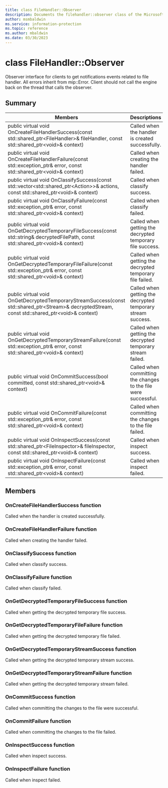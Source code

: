 ```yaml
---
title: class FileHandler::Observer 
description: Documents the filehandler::observer class of the Microsoft Information Protection (MIP) SDK.
author: msmbaldwin
ms.service: information-protection
ms.topic: reference
ms.author: mbaldwin
ms.date: 03/30/2023
---
```


# class FileHandler::Observer 
Observer interface for clients to get notifications events related to file handler.
All errors inherit from mip::Error. 
Client should not call the engine back on the thread that calls the observer.
  
## Summary
 Members                        | Descriptions                                
--------------------------------|---------------------------------------------
public virtual void OnCreateFileHandlerSuccess(const std::shared_ptr&lt;FileHandler&gt;& fileHandler, const std::shared_ptr&lt;void&gt;& context)  |  Called when the handler is created successfully.
public virtual void OnCreateFileHandlerFailure(const std::exception_ptr& error, const std::shared_ptr&lt;void&gt;& context)  |  Called when creating the handler failed.
public virtual void OnClassifySuccess(const std::vector&lt;std::shared_ptr&lt;Action&gt;&gt;& actions, const std::shared_ptr&lt;void&gt;& context)  |  Called when classify success.
public virtual void OnClassifyFailure(const std::exception_ptr& error, const std::shared_ptr&lt;void&gt;& context)  |  Called when classify failed.
public virtual void OnGetDecryptedTemporaryFileSuccess(const std::string& decryptedFilePath, const std::shared_ptr&lt;void&gt;& context)  |  Called when getting the decrypted temporary file success.
public virtual void OnGetDecryptedTemporaryFileFailure(const std::exception_ptr& error, const std::shared_ptr&lt;void&gt;& context)  |  Called when getting the decrypted temporary file failed.
public virtual void OnGetDecryptedTemporaryStreamSuccess(const std::shared_ptr&lt;Stream&gt;& decryptedStream, const std::shared_ptr&lt;void&gt;& context)  |  Called when getting the decrypted temporary stream success.
public virtual void OnGetDecryptedTemporaryStreamFailure(const std::exception_ptr& error, const std::shared_ptr&lt;void&gt;& context)  |  Called when getting the decrypted temporary stream failed.
public virtual void OnCommitSuccess(bool committed, const std::shared_ptr&lt;void&gt;& context)  |  Called when committing the changes to the file were successful.
public virtual void OnCommitFailure(const std::exception_ptr& error, const std::shared_ptr&lt;void&gt;& context)  |  Called when committing the changes to the file failed.
public virtual void OnInspectSuccess(const std::shared_ptr&lt;FileInspector&gt;& fileInspector, const std::shared_ptr&lt;void&gt;& context)  |  Called when inspect success.
public virtual void OnInspectFailure(const std::exception_ptr& error, const std::shared_ptr&lt;void&gt;& context)  |  Called when inspect failed.
  
## Members
  
### OnCreateFileHandlerSuccess function
Called when the handler is created successfully.
  
### OnCreateFileHandlerFailure function
Called when creating the handler failed.
  
### OnClassifySuccess function
Called when classify success.
  
### OnClassifyFailure function
Called when classify failed.
  
### OnGetDecryptedTemporaryFileSuccess function
Called when getting the decrypted temporary file success.
  
### OnGetDecryptedTemporaryFileFailure function
Called when getting the decrypted temporary file failed.
  
### OnGetDecryptedTemporaryStreamSuccess function
Called when getting the decrypted temporary stream success.
  
### OnGetDecryptedTemporaryStreamFailure function
Called when getting the decrypted temporary stream failed.
  
### OnCommitSuccess function
Called when committing the changes to the file were successful.
  
### OnCommitFailure function
Called when committing the changes to the file failed.
  
### OnInspectSuccess function
Called when inspect success.
  
### OnInspectFailure function
Called when inspect failed.